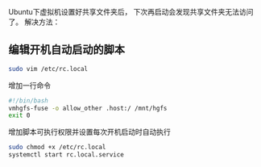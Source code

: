 Ubuntu下虚拟机设置好共享文件夹后， 下次再启动会发现共享文件夹无法访问了。
解决方法：

## 编辑开机自动启动的脚本
```sh
sudo vim /etc/rc.local
```

增加一行命令

```sh
#!/bin/bash
vmhgfs-fuse -o allow_other .host:/ /mnt/hgfs
exit 0
```

增加脚本可执行权限并设置每次开机启动时自动执行

```sh
sudo chmod +x /etc/rc.local
systemctl start rc.local.service
```

